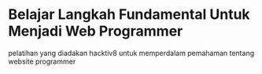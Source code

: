 # Belajar Langkah Fundamental Untuk Menjadi Web Programmer

pelatihan yang diadakan hacktiv8 untuk memperdalam pemahaman tentang website programmer